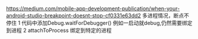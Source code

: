 
https://medium.com/mobile-app-development-publication/when-your-android-studio-breakpoint-doesnt-stop-cf0331e63dd2
多进程情况，断点不停住
1 代码中添加Debug.waitForDebugger()  例如一启动就debug,仍然需要绑定到进程
2 attachToProcess  绑定到特定的进程